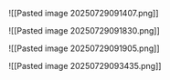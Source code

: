 
![[Pasted image 20250729091407.png]]

![[Pasted image 20250729091830.png]]



![[Pasted image 20250729091905.png]]

![[Pasted image 20250729093435.png]]